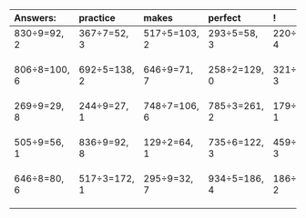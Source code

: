 | Answers: | practice | makes | perfect | ! |
| :--- | :--- | :--- | :--- | :--- |
| 830÷9=92, 2 | 367÷7=52, 3 | 517÷5=103, 2 | 293÷5=58, 3 | 220÷8=27, 4 | 
|   |   |   |   |   | 
|   |   |   |   |   | 
|   |   |   |   |   | 
| 806÷8=100, 6 | 692÷5=138, 2 | 646÷9=71, 7 | 258÷2=129, 0 | 321÷6=53, 3 | 
|   |   |   |   |   | 
|   |   |   |   |   | 
|   |   |   |   |   | 
| 269÷9=29, 8 | 244÷9=27, 1 | 748÷7=106, 6 | 785÷3=261, 2 | 179÷2=89, 1 | 
|   |   |   |   |   | 
|   |   |   |   |   | 
|   |   |   |   |   | 
| 505÷9=56, 1 | 836÷9=92, 8 | 129÷2=64, 1 | 735÷6=122, 3 | 459÷8=57, 3 | 
|   |   |   |   |   | 
|   |   |   |   |   | 
|   |   |   |   |   | 
| 646÷8=80, 6 | 517÷3=172, 1 | 295÷9=32, 7 | 934÷5=186, 4 | 186÷4=46, 2 | 
|   |   |   |   |   | 
|   |   |   |   |   | 
|   |   |   |   |   | 
